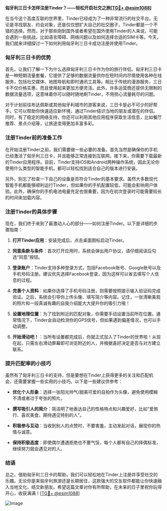**匈牙利三日卡怎样注册Tinder？——轻松开启社交之旅[[TG💪+ @esim1088](https://t.me/s/esim1088)]**

在当今这个高度互联的世界里，Tinder已经成为了一种非常流行的社交平台。无论是寻找朋友、约会对象，还是仅仅想扩大自己的社交圈子，Tinder都是一个不错的选择。然而，对于那些刚到国外或者希望在国外使用Tinder的人来说，可能会遇到一些挑战，比如语言障碍、网络问题以及如何选择合适的SIM卡等。今天，我们就来详细探讨一下如何利用匈牙利三日卡成功注册并使用Tinder。

### 匈牙利三日卡的优势

首先，让我们了解一下为什么选择匈牙利三日卡作为你的旅行伴侣。匈牙利三日卡是一种短期流量套餐，它提供了足够的数据流量供你在短时间内尽情使用各种在线服务，包括社交媒体、地图导航和即时通讯工具等。相比于传统的漫游服务，三日卡不仅价格实惠，而且使用起来更加方便灵活。此外，许多运营商还提供无限制的数据流量选项，这意味着你可以随时随地刷Tinder，不用担心流量耗尽的问题。

对于计划前往布达佩斯或其他匈牙利城市的游客来说，三日卡是必不可少的好帮手。它可以帮助你快速适应新环境，通过Tinder结识当地的朋友或潜在的伴侣。同时，有了稳定的网络支持，你还可以利用其他应用程序获取生活信息，比如餐厅推荐、景点介绍等，让旅途变得更加丰富多彩。

### 注册Tinder前的准备工作

在开始注册Tinder之前，我们需要做一些必要的准备。首先当然是确保你的手机已经激活了匈牙利三日卡，并且能够正常连接到互联网。接下来，你需要下载最新的Tinder应用程序。目前，Tinder支持iOS和Android两种操作系统，因此无论你使用什么类型的智能手机，都可以轻松找到适合自己的版本进行安装。

另外，别忘了检查一下自己的设备是否符合Tinder的基本要求。虽然大多数现代智能手机都能够顺利运行Tinder，但如果你的手机配置较低，可能会影响用户体验。此外，确保你的手机电池电量充足也很重要，因为在初次登录时可能需要较长的时间来加载内容。

### 注册Tinder的具体步骤

现在，我们终于来到了最激动人心的部分——如何注册Tinder。以下是详细的步骤指南：

1. **打开Tinder应用**：安装完成后，点击桌面图标启动Tinder。
   
2. **同意条款与条件**：首次打开应用时，系统会弹出用户协议，请仔细阅读后勾选“同意”按钮。

3. **登录账户**：Tinder支持多种登录方式，包括Facebook账号、Google账号以及手机号码注册。建议优先选择Facebook登录，因为这样可以省去填写个人信息的过程。

4. **完善个人资料**：如果你选择了手机号码注册，则需要按照提示输入验证码完成验证。之后，系统会引导你上传头像、填写简介等内容。记住，一张清晰美观的照片和一段真诚有趣的自我介绍能大大提升你的吸引力哦！

5. **设置地理位置**：为了找到附近的匹配对象，你需要手动设置当前所在位置。通常情况下，Tinder会自动检测你的GPS信号，但如果遇到偏差情况，也可以手动调整。

6. **开始滑动吧！**：当所有设置都完成后，你就正式加入了Tinder的世界啦！从现在起，只需左右滑动屏幕即可浏览附近的人，并根据喜好决定是否与对方建立联系。

### 提升匹配率的小技巧

虽然有了匈牙利三日卡的支持，但是要想在Tinder上获得更多的关注和匹配机会，还需要掌握一些实用的小技巧。以下是一些建议供参考：

- **优化个人形象**：选择一张阳光帅气/甜美可爱的自拍作为头像，避免使用模糊不清或者过于夸张的照片。
  
- **撰写吸引人的简介**：简洁明了地表达自己的性格特点和兴趣爱好，比如“爱旅行、喜欢美食、期待遇见特别的人”。

- **积极参与互动**：当收到别人的点赞时，不要害羞，主动发起对话，展现你的热情与诚意。

- **保持积极态度**：即使偶尔遭遇拒绝也不要气馁，每个人都有自己的择偶标准，继续努力就会遇见对的人。

### 结语

总之，借助匈牙利三日卡的帮助，我们可以轻松地在Tinder上注册并享受社交的乐趣。无论你是来匈牙利旅游还是长期居住，这款强大的交友软件都能让你快速融入当地文化，结交新朋友。希望这篇文章对你有所帮助，在未来的日子里祝你玩得开心，收获满满！[[TG💪+ @esim1088](https://t.me/s/esim1088)] 

![Image](https://i.postimg.cc/4NQfJmqS/Snipaste-2025-05-13-00-14-12.png)